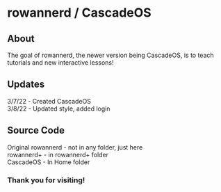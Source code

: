 # rowannerd / CascadeOS
## About
The goal of rowannerd, the newer version being CascadeOS, is to teach tutorials and new interactive lessons!
## Updates
3/7/22 - Created CascadeOS <br>
3/8/22 - Updated style, added login <br>

## Source Code
Original rowannerd - not in any folder, just here <br>
rowannerd+ - in rowannerd+ folder <br>
CascadeOS - In Home folder

### Thank you for visiting!
